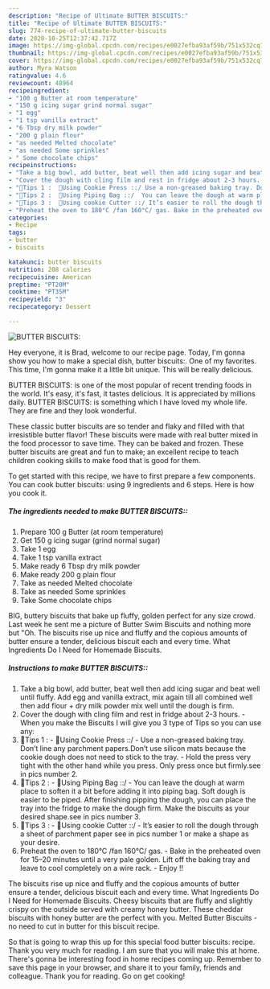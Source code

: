 ```yaml
---
description: "Recipe of Ultimate BUTTER BISCUITS:"
title: "Recipe of Ultimate BUTTER BISCUITS:"
slug: 774-recipe-of-ultimate-butter-biscuits
date: 2020-10-25T12:37:42.717Z
image: https://img-global.cpcdn.com/recipes/e0027efba93af59b/751x532cq70/butter-biscuits-recipe-main-photo.jpg
thumbnail: https://img-global.cpcdn.com/recipes/e0027efba93af59b/751x532cq70/butter-biscuits-recipe-main-photo.jpg
cover: https://img-global.cpcdn.com/recipes/e0027efba93af59b/751x532cq70/butter-biscuits-recipe-main-photo.jpg
author: Myra Watson
ratingvalue: 4.6
reviewcount: 48964
recipeingredient:
- "100 g Butter at room temperature"
- "150 g icing sugar grind normal sugar"
- "1 egg"
- "1 tsp vanilla extract"
- "6 Tbsp dry milk powder"
- "200 g plain flour"
- "as needed Melted chocolate"
- "as needed Some sprinkles"
- " Some chocolate chips"
recipeinstructions:
- "Take a big bowl, add butter, beat well then add icing sugar and beat well until fluffy. Add egg and vanilla extract, mix again till all combined well then add flour + dry milk powder mix well until the dough is firm."
- "Cover the dough with cling film and rest in fridge about 2-3 hours.   When you make the Biscuits I will give you 3 type of Tips so you can use any:"
- "🌸Tips 1 :  🌻Using Cookie Press ::/ Use a non-greased baking tray. Don’t line any parchment papers.Don’t use silicon mats because the cookie dough does not need to stick to the tray. Hold the press very tight with the other hand while you press. Only press once but firmly.see in pics number 2."
- "🌸Tips 2 :  🌻Using Piping Bag ::/  You can leave the dough at warm place to soften it a bit before adding it into piping bag. Soft dough is easier to be piped. After finishing pipping the dough, you can place the tray into the fridge to make the dough firm. Make the biscuits as your desired shape.see in pics number 3."
- "🌸Tips 3 :  🌻Using cookie Cutter ::/ It’s easier to roll the dough through a sheet of parchment paper see in pics number 1 or make a shape as your desire."
- "Preheat the oven to 180°C /fan 160°C/ gas. Bake in the preheated oven for 15–20 minutes until a very pale golden. Lift off the baking tray and leave to cool completely on a wire rack. Enjoy !!"
categories:
- Recipe
tags:
- butter
- biscuits

katakunci: butter biscuits 
nutrition: 208 calories
recipecuisine: American
preptime: "PT20M"
cooktime: "PT35M"
recipeyield: "3"
recipecategory: Dessert

---
```



![BUTTER BISCUITS:](https://img-global.cpcdn.com/recipes/e0027efba93af59b/751x532cq70/butter-biscuits-recipe-main-photo.jpg)

Hey everyone, it is Brad, welcome to our recipe page. Today, I'm gonna show you how to make a special dish, butter biscuits:. One of my favorites. This time, I'm gonna make it a little bit unique. This will be really delicious.

BUTTER BISCUITS: is one of the most popular of recent trending foods in the world. It's easy, it's fast, it tastes delicious. It is appreciated by millions daily. BUTTER BISCUITS: is something which I have loved my whole life. They are fine and they look wonderful.

These classic butter biscuits are so tender and flaky and filled with that irresistible butter flavor! These biscuits were made with real butter mixed in the food processor to save time. They can be baked and frozen. These butter biscuits are great and fun to make; an excellent recipe to teach children cooking skills to make food that is good for them.


To get started with this recipe, we have to first prepare a few components. You can cook butter biscuits: using 9 ingredients and 6 steps. Here is how you cook it.

<!--inarticleads1-->

##### The ingredients needed to make BUTTER BISCUITS::

1. Prepare 100 g Butter (at room temperature)
1. Get 150 g icing sugar (grind normal sugar)
1. Take 1 egg
1. Take 1 tsp vanilla extract
1. Make ready 6 Tbsp dry milk powder
1. Make ready 200 g plain flour
1. Take as needed Melted chocolate
1. Take as needed Some sprinkles
1. Take  Some chocolate chips


BIG, buttery biscuits that bake up fluffy, golden perfect for any size crowd. Last week he sent me a picture of Butter Swim Biscuits and nothing more but &#34;Oh. The biscuits rise up nice and fluffy and the copious amounts of butter ensure a tender, delicious biscuit each and every time. What Ingredients Do I Need for Homemade Biscuits. 

<!--inarticleads2-->

##### Instructions to make BUTTER BISCUITS::

1. Take a big bowl, add butter, beat well then add icing sugar and beat well until fluffy. Add egg and vanilla extract, mix again till all combined well then add flour + dry milk powder mix well until the dough is firm.
1. Cover the dough with cling film and rest in fridge about 2-3 hours.  -  When you make the Biscuits I will give you 3 type of Tips so you can use any:
1. 🌸Tips 1 : -  🌻Using Cookie Press ::/ - Use a non-greased baking tray. Don’t line any parchment papers.Don’t use silicon mats because the cookie dough does not need to stick to the tray. - Hold the press very tight with the other hand while you press. Only press once but firmly.see in pics number 2.
1. 🌸Tips 2 : -  🌻Using Piping Bag ::/  - You can leave the dough at warm place to soften it a bit before adding it into piping bag. Soft dough is easier to be piped. After finishing pipping the dough, you can place the tray into the fridge to make the dough firm. Make the biscuits as your desired shape.see in pics number 3.
1. 🌸Tips 3 : -  🌻Using cookie Cutter ::/ - It’s easier to roll the dough through a sheet of parchment paper see in pics number 1 or make a shape as your desire.
1. Preheat the oven to 180°C /fan 160°C/ gas. - Bake in the preheated oven for 15–20 minutes until a very pale golden. Lift off the baking tray and leave to cool completely on a wire rack. - Enjoy !!


The biscuits rise up nice and fluffy and the copious amounts of butter ensure a tender, delicious biscuit each and every time. What Ingredients Do I Need for Homemade Biscuits. Cheesy biscuits that are fluffy and slightly crispy on the outside served with creamy honey butter. These cheddar biscuits with honey butter are the perfect with you. Melted Butter Biscuits - no need to cut in butter for this biscuit recipe. 

So that is going to wrap this up for this special food butter biscuits: recipe. Thank you very much for reading. I am sure that you will make this at home. There's gonna be interesting food in home recipes coming up. Remember to save this page in your browser, and share it to your family, friends and colleague. Thank you for reading. Go on get cooking!
